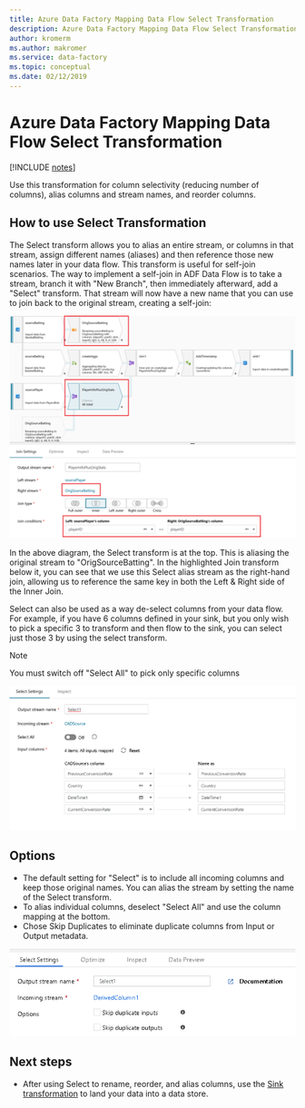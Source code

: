 ```yaml
---
title: Azure Data Factory Mapping Data Flow Select Transformation
description: Azure Data Factory Mapping Data Flow Select Transformation
author: kromerm
ms.author: makromer
ms.service: data-factory
ms.topic: conceptual
ms.date: 02/12/2019
---
```


# Azure Data Factory Mapping Data Flow Select Transformation
[!INCLUDE [notes](../../includes/data-factory-data-flow-preview.md)]

Use this transformation for column selectivity (reducing number of columns), alias columns and stream names, and reorder columns.

## How to use Select Transformation
The Select transform allows you to alias an entire stream, or columns in that stream, assign different names (aliases) and then reference those new names later in your data flow. This transform is useful for self-join scenarios. The way to implement a self-join in ADF Data Flow is to take a stream, branch it with "New Branch", then immediately afterward, add a "Select" transform. That stream will now have a new name that you can use to join back to the original stream, creating a self-join:

![Self-join](media/data-flow/selfjoin.png "Self-join")

In the above diagram, the Select transform is at the top. This is aliasing the original stream to "OrigSourceBatting". In the highlighted Join transform below it, you can see that we use this Select alias stream as the right-hand join, allowing us to reference the same key in both the Left & Right side of the Inner Join.

Select can also be used as a way de-select columns from your data flow. For example, if you have 6 columns defined in your sink, but you only wish to pick a specific 3 to transform and then flow to the sink, you can select just those 3 by using the select transform.

> [!NOTE]
> You must switch off "Select All" to pick only specific columns

![Select Transformation](media/data-flow/select001.png "Select Alias")

## Options
* The default setting for "Select" is to include all incoming columns and keep those original names. You can alias the stream by setting the name of the Select transform.
* To alias individual columns, deselect "Select All" and use the column mapping at the bottom.
* Chose Skip Duplicates to eliminate duplicate columns from Input or Output metadata.

![Skip Duplicates](media/data-flow/select-skip-dup.png "Skip Duplicates")

## Next steps
* After using Select to rename, reorder, and alias columns, use the [Sink transformation](data-flow-sink.md) to land your data into a data store.
